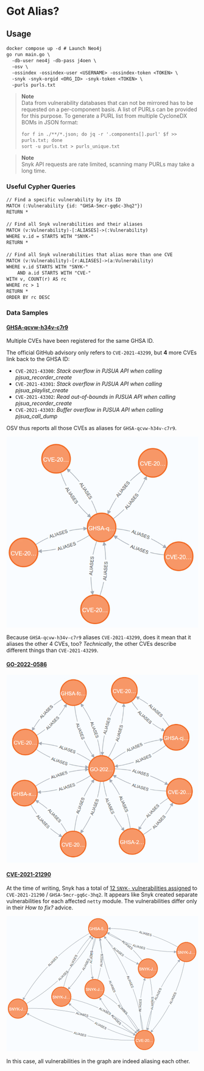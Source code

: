 # Got Alias?

## Usage

```shell
docker compose up -d # Launch Neo4j
go run main.go \
  -db-user neo4j -db-pass j4oen \
  -osv \
  -ossindex -ossindex-user <USERNAME> -ossindex-token <TOKEN> \
  -snyk -snyk-orgid <ORG_ID> -snyk-token <TOKEN> \
  -purls purls.txt
```

> **Note**  
> Data from vulnerability databases that can not be mirrored has to be requested on
> a per-component basis. A list of PURLs can be provided for this purpose.
> To generate a PURL list from multiple CycloneDX BOMs in JSON format:
> ```shell
> for f in ./**/*.json; do jq -r '.components[].purl' $f >> purls.txt; done
> sort -u purls.txt > purls_unique.txt
> ```

> **Note**  
> Snyk API requests are rate limited, scanning many PURLs may take a long time.

### Useful Cypher Queries

```cypher
// Find a specific vulnerability by its ID
MATCH (:Vulnerability {id: "GHSA-5mcr-gq6c-3hq2"})
RETURN *

// Find all Snyk vulnerabilities and their aliases
MATCH (v:Vulnerability)-[:ALIASES]->(:Vulnerability)
WHERE v.id = STARTS WITH "SNYK-"
RETURN *

// Find all Snyk vulnerabilities that alias more than one CVE
MATCH (v:Vulnerability)-[r:ALIASES]->(a:Vulnerability)
WHERE v.id STARTS WITH "SNYK-"
    AND a.id STARTS WITH "CVE-"
WITH v, COUNT(r) AS rc
WHERE rc > 1
RETURN *
ORDER BY rc DESC
```

### Data Samples

#### [GHSA-qcvw-h34v-c7r9](https://github.com/pjsip/pjproject/security/advisories/GHSA-qcvw-h34v-c7r9)

Multiple CVEs have been registered for the same GHSA ID.

The official GitHub advisory only refers to `CVE-2021-43299`, but **4** more CVEs link back to the GHSA ID:

* `CVE-2021-43300`: *Stack overflow in PJSUA API when calling pjsua_recorder_create*
* `CVE-2021-43301`: *Stack overflow in PJSUA API when calling pjsua_playlist_create*
* `CVE-2021-43302`: *Read out-of-bounds in PJSUA API when calling pjsua_recorder_create*
* `CVE-2021-43303`: *Buffer overflow in PJSUA API when calling pjsua_call_dump*

OSV thus reports all those CVEs as aliases for `GHSA-qcvw-h34v-c7r9`.

![Aliases of GHSA-qcvw-h34v-c7r9](.github/images/GHSA-qcvw-h34v-c7r9.png)

Because `GHSA-qcvw-h34v-c7r9` aliases `CVE-2021-43299`, does it mean that it aliases the other 4 CVEs, too?
*Technically*, the other CVEs describe different things than `CVE-2021-43299`.

#### [GO-2022-0586](https://pkg.go.dev/vuln/GO-2022-0586)

![Aliases of GO-2022-0586](.github/images/GO-2022-0586.png)

#### [CVE-2021-21290](https://nvd.nist.gov/vuln/detail/CVE-2021-21290)

At the time of writing, Snyk has a total of [12 `SNYK-` vulnerabilities assigned](https://security.snyk.io/vuln/?search=CVE-2021-21290) to
`CVE-2021-21290` / `GHSA-5mcr-gq6c-3hq2`. It appears like Snyk created separate vulnerabilities
for each affected `netty` module. The vulnerabilities differ only in their *How to fix?* advice.

![Aliases of CVE-2021-21290](.github/images/CVE-2021-21290.png)

In this case, all vulnerabilities in the graph are indeed aliasing each other.
